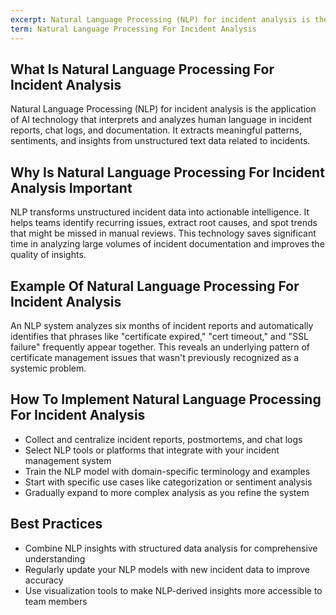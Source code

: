 ```yaml
---
excerpt: Natural Language Processing (NLP) for incident analysis is the application of AI technology that interprets and analyzes human language in incident reports, chat logs, and documentation.
term: Natural Language Processing For Incident Analysis
---
```

## What Is Natural Language Processing For Incident Analysis

Natural Language Processing (NLP) for incident analysis is the application of AI technology that interprets and analyzes human language in incident reports, chat logs, and documentation. It extracts meaningful patterns, sentiments, and insights from unstructured text data related to incidents.

## Why Is Natural Language Processing For Incident Analysis Important

NLP transforms unstructured incident data into actionable intelligence. It helps teams identify recurring issues, extract root causes, and spot trends that might be missed in manual reviews. This technology saves significant time in analyzing large volumes of incident documentation and improves the quality of insights.

## Example Of Natural Language Processing For Incident Analysis

An NLP system analyzes six months of incident reports and automatically identifies that phrases like "certificate expired," "cert timeout," and "SSL failure" frequently appear together. This reveals an underlying pattern of certificate management issues that wasn't previously recognized as a systemic problem.

## How To Implement Natural Language Processing For Incident Analysis

- Collect and centralize incident reports, postmortems, and chat logs
- Select NLP tools or platforms that integrate with your incident management system
- Train the NLP model with domain-specific terminology and examples
- Start with specific use cases like categorization or sentiment analysis
- Gradually expand to more complex analysis as you refine the system

## Best Practices

- Combine NLP insights with structured data analysis for comprehensive understanding
- Regularly update your NLP models with new incident data to improve accuracy
- Use visualization tools to make NLP-derived insights more accessible to team members